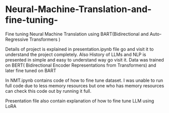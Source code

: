 # Neural-Machine-Translation-and-fine-tuning-
Fine tuning Neural Machine Translation using BART(Bidirectional and Auto-Regressive Transformers ) 

Details of project is explained in presentation.ipynb file go and visit it to understand the project completely. Also History of LLMs and NLP is presented in simple and easy to understand way go visit it. Data was trained on BERT( Bidirectional Encoder Representations from Transformers) and later fine tuned on BART 

In NMT.ipynb contains code of how to fine tune dataset. I was unable to run full code due to less memory resources but one who has memory resources can check this code out by running it full.

Presentation file also contain explanation of how to fine tune LLM using LoRA
